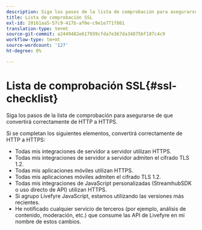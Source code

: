 ```yaml
---
description: Siga los pasos de la lista de comprobación para asegurarse de que convertirá correctamente de HTTP a HTTPS.
title: Lista de comprobación SSL
exl-id: 20161aa5-57c9-417b-af0e-c9e1e771f861
translation-type: tm+mt
source-git-commit: a2449482e617939cfda7e367da34875bf187c4c9
workflow-type: tm+mt
source-wordcount: '127'
ht-degree: 0%

---
```


# Lista de comprobación SSL{#ssl-checklist}

Siga los pasos de la lista de comprobación para asegurarse de que convertirá correctamente de HTTP a HTTPS.

Si se completan los siguientes elementos, convertirá correctamente de HTTP a HTTPS:

* Todas mis integraciones de servidor a servidor utilizan HTTPS.
* Todas mis integraciones de servidor a servidor admiten el cifrado TLS 1.2.
* Todas mis aplicaciones móviles utilizan HTTPS.
* Todas mis aplicaciones móviles admiten el cifrado TLS 1.2.
* Todas mis integraciones de JavaScript personalizadas (StreamhubSDK o uso directo de API) utilizan HTTPS.
* Si agrupo Livefyre JavaScript, estamos utilizando las versiones más recientes.
* He notificado cualquier servicio de terceros (por ejemplo, análisis de contenido, moderación, etc.) que consume las API de Livefyre en mi nombre de estos cambios.
